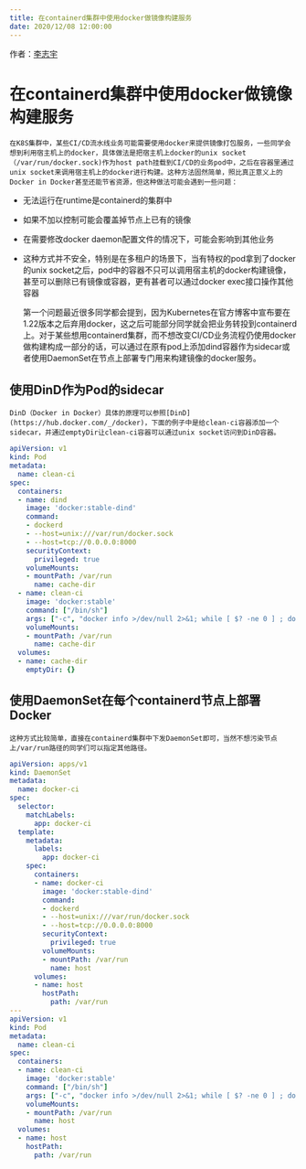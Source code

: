 ```yaml
---
title: 在containerd集群中使用docker做镜像构建服务
date: 2020/12/08 12:00:00
---
```

作者：[李志宇](https://github.com/payall4u)

# 在containerd集群中使用docker做镜像构建服务

	在K8S集群中，某些CI/CD流水线业务可能需要使用docker来提供镜像打包服务，一些同学会想到利用宿主机上的docker，具体做法是把宿主机上docker的unix socket（/var/run/docker.sock)作为host path挂载到CI/CD的业务pod中，之后在容器里通过unix socket来调用宿主机上的docker进行构建。这种方法固然简单，照比真正意义上的Docker in Docker甚至还能节省资源，但这种做法可能会遇到一些问题：

- 无法运行在runtime是containerd的集群中
- 如果不加以控制可能会覆盖掉节点上已有的镜像
- 在需要修改docker daemon配置文件的情况下，可能会影响到其他业务
- 这种方式并不安全，特别是在多租户的场景下，当有特权的pod拿到了docker的unix socket之后，pod中的容器不只可以调用宿主机的docker构建镜像，甚至可以删除已有镜像或容器，更有甚者可以通过docker exec接口操作其他容器

	第一个问题最近很多同学都会提到，因为Kubernetes在官方博客中宣布要在1.22版本之后弃用docker，这之后可能部分同学就会把业务转投到containerd上。对于某些想用containerd集群，而不想改变CI/CD业务流程仍使用docker做构建构成一部分的话，可以通过在原有pod上添加dind容器作为sidecar或者使用DaemonSet在节点上部署专门用来构建镜像的docker服务。

## 使用DinD作为Pod的sidecar

    DinD（Docker in Docker）具体的原理可以参照[DinD](https://hub.docker.com/_/docker)，下面的例子中是给clean-ci容器添加一个sidecar，并通过emptyDir让clean-ci容器可以通过unix socket访问到DinD容器。

```yaml
apiVersion: v1
kind: Pod
metadata:
  name: clean-ci
spec:
  containers:
  - name: dind
    image: 'docker:stable-dind'
    command:
    - dockerd
    - --host=unix:///var/run/docker.sock
    - --host=tcp://0.0.0.0:8000
    securityContext:
      privileged: true
    volumeMounts:
    - mountPath: /var/run
      name: cache-dir
  - name: clean-ci
    image: 'docker:stable'
    command: ["/bin/sh"]
    args: ["-c", "docker info >/dev/null 2>&1; while [ $? -ne 0 ] ; do sleep 3; docker info >/dev/null 2>&1; done; docker pull library/busybox:latest; docker save -o busybox-latest.tar library/busybox:latest; docker rmi library/busybox:latest; while true; do sleep 86400; done"]
    volumeMounts:
    - mountPath: /var/run
      name: cache-dir
  volumes:
  - name: cache-dir
    emptyDir: {}
```

## 使用DaemonSet在每个containerd节点上部署Docker

	这种方式比较简单，直接在containerd集群中下发DaemonSet即可，当然不想污染节点上/var/run路径的同学们可以指定其他路径。

``` yaml
apiVersion: apps/v1
kind: DaemonSet
metadata:
  name: docker-ci
spec:
  selector:
    matchLabels:
      app: docker-ci
  template:
    metadata:
      labels:
        app: docker-ci
    spec:
      containers:
      - name: docker-ci
        image: 'docker:stable-dind'
        command:
        - dockerd
        - --host=unix:///var/run/docker.sock
        - --host=tcp://0.0.0.0:8000
        securityContext:
          privileged: true
        volumeMounts:
        - mountPath: /var/run
          name: host
      volumes:
      - name: host
        hostPath:
          path: /var/run
---
apiVersion: v1
kind: Pod
metadata:
  name: clean-ci
spec:
  containers:
  - name: clean-ci
    image: 'docker:stable'
    command: ["/bin/sh"]
    args: ["-c", "docker info >/dev/null 2>&1; while [ $? -ne 0 ] ; do sleep 3; docker info >/dev/null 2>&1; done; docker pull library/busybox:latest; docker save -o busybox-latest.tar library/busybox:latest; docker rmi library/busybox:latest; while true; do sleep 86400; done"]
    volumeMounts:
    - mountPath: /var/run
      name: host
  volumes:
  - name: host
    hostPath:
      path: /var/run
```
